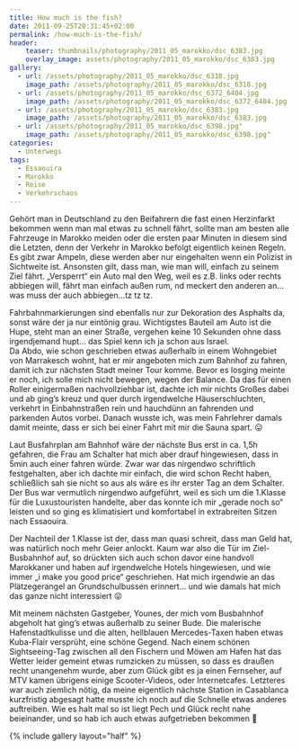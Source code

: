 ```yaml
---
title: How much is the fish?
date: 2011-09-25T20:31:45+02:00
permalink: /how-much-is-the-fish/
header:
    teaser: thumbnails/photography/2011_05_marokko/dsc_6383.jpg
    overlay_image: assets/photography/2011_05_marokko/dsc_6383.jpg
gallery:
  - url: /assets/photography/2011_05_marokko/dsc_6318.jpg
    image_path: /assets/photography/2011_05_marokko/dsc_6318.jpg
  - url: /assets/photography/2011_05_marokko/dsc_6372_6404.jpg
    image_path: /assets/photography/2011_05_marokko/dsc_6372_6404.jpg
  - url: /assets/photography/2011_05_marokko/dsc_6383.jpg
    image_path: /assets/photography/2011_05_marokko/dsc_6383.jpg
  - url: /assets/photography/2011_05_marokko/dsc_6398.jpg"
    image_path: /assets/photography/2011_05_marokko/dsc_6398.jpg"
categories:
  - Unterwegs
tags:
  - Essaouira
  - Marokko
  - Reise
  - Verkehrschaos
---
```


Gehört man in Deutschland zu den Beifahrern die fast einen Herzinfarkt bekommen wenn man mal etwas zu schnell fährt, 
sollte man am besten alle Fahrzeuge in Marokko meiden oder die ersten paar Minuten in diesem sind die Letzten, 
denn der Verkehr in Marokko befolgt eigentlich keinen Regeln. Es gibt zwar Ampeln, 
diese werden aber nur eingehalten wenn ein Polizist in Sichtweite ist. Ansonsten gilt, dass man, wie man will, einfach zu seinem Ziel fährt. 
„Versperrt“ ein Auto mal den Weg, weil es z.B. links oder rechts abbiegen will, fährt man einfach außen rum, 
nd meckert den anderen an…was muss der auch abbiegen…tz tz tz.  

Fahrbahnmarkierungen sind ebenfalls nur zur Dekoration des Asphalts da, sonst wäre der ja nur eintönig grau. 
Wichtigstes Bauteil am Auto ist die Hupe, steht man an einer Straße, vergehen keine 10 Sekunden ohne dass irgendjemand hupt…
das Spiel kenn ich ja schon aus Israel.  
Da Abdo, wie schon geschrieben etwas außerhalb in einem Wohngebiet von Marrakesch wohnt, hat er mir angeboten mich zum Bahnhof zu fahren, 
damit ich zur nächsten Stadt meiner Tour komme. Bevor es losging meinte er noch, ich solle mich nicht bewegen, wegen der Balance. 
Da das für einen Roller einigermaßen nachvollziehbar ist, dachte ich mir nichts Großes dabei und ab ging’s kreuz und quer 
durch irgendwelche Häuserschluchten, verkehrt in Einbahnstraßen rein und hauchdünn an fahrenden und parkenden Autos vorbei. 
Danach wusste ich, was mein Fahrlehrer damals damit meinte, dass er sich bei einer Fahrt mit mir die Sauna spart. 😛

Laut Busfahrplan am Bahnhof wäre der nächste Bus erst in ca. 1,5h gefahren, die Frau am Schalter hat mich aber drauf hingewiesen, 
dass in 5min auch einer fahren würde. Zwar war das nirgendwo schriftlich festgehalten, aber ich dachte mir einfach, 
die wird schon Recht haben, schließlich sah sie nicht so aus als wäre es ihr erster Tag an dem Schalter. 
Der Bus war vermutlich nirgendwo aufgeführt, weil es sich um die 1.Klasse für die Luxustouristen handelte, 
aber das konnte ich mir „gerade noch so“ leisten und so ging es klimatisiert und komfortabel in extrabreiten Sitzen nach Essaouira.

Der Nachteil der 1.Klasse ist der, dass man quasi schreit, dass man Geld hat, was natürlich noch mehr Geier anlockt. 
Kaum war also die Tür im Ziel-Busbahnhof auf, so drückten sich auch schon davor eine handvoll Marokkaner und haben auf irgendwelche Hotels hingewiesen, 
und wie immer „i make you good price“ geschriehen. Hat mich irgendwie an das Plätzegerangel an Grundschulbussen erinnert…
und wie damals hat mich das ganze nicht interessiert 😛

Mit meinem nächsten Gastgeber, Younes, der mich vom Busbahnhof abgeholt hat ging’s etwas außerhalb zu seiner Bude. 
Die malerische Hafenstadtkulisse und die alten, hellblauen Mercedes-Taxen haben etwas Kuba-Flair versprüht, eine schöne Gegend. 
Nach einem schönen Sightseeing-Tag zwischen all den Fischern und Möwen am Hafen hat das Wetter leider gemeint etwas rumzicken zu müssen, 
so dass es draußen recht unangenehm wurde, aber zum Glück gibt es ja einen Fernseher, auf MTV kamen übrigens einige Scooter-Videos, 
oder Internetcafes. Letzteres war auch ziemlich nötig, da meine eigentlich nächste Station in Casablanca kurzfristig 
abgesagt hatte musste ich noch auf die Schnelle etwas anderes auftreiben. 
Wie es halt mal so ist liegt Pech und Glück recht nahe beieinander, und so hab ich auch etwas aufgetrieben bekommen 🙂

{% include gallery layout="half" %}

